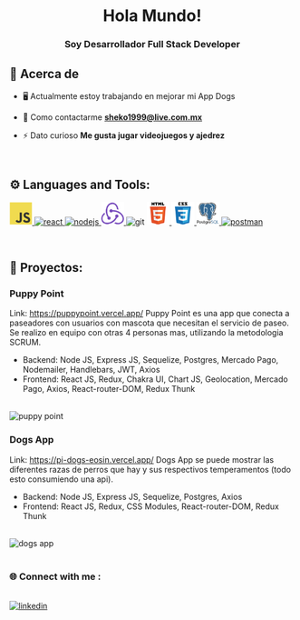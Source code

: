 <h1 align="center">Hola Mundo!</h1>
<h3 align="center">Soy Desarrollador Full Stack Developer</h3>

## 👤 Acerca de

- 🖥️ Actualmente estoy trabajando en mejorar mi App Dogs

- 📩 Como contactarme **sheko1999@live.com.mx**

- ⚡ Dato curioso **Me gusta jugar videojuegos y ajedrez**

<br/>

## ⚙️ Languages and Tools:

<p align="left"> 
<a href="https://developer.mozilla.org/en-US/docs/Web/JavaScript" target="_blank" rel="noreferrer"> 
<img src="https://raw.githubusercontent.com/devicons/devicon/master/icons/javascript/javascript-original.svg" alt="javascript" width="40" height="40"/> 
</a> 
<a href="https://reactjs.org/" target="_blank" rel="noreferrer"> 
<img src="https://upload.wikimedia.org/wikipedia/commons/thumb/4/47/React.svg/1200px-React.svg.png" alt="react" width="40" height="40"/> 
</a>
<a href="https://nodejs.org" target="_blank" rel="noreferrer"> 
<img src="https://seeklogo.com/images/N/nodejs-logo-FBE122E377-seeklogo.com.png" alt="nodejs" width="40" height="40"/> 
</a> 
<a href="https://redux.js.org" target="_blank" rel="noreferrer"> 
<img src="https://raw.githubusercontent.com/devicons/devicon/master/icons/redux/redux-original.svg" alt="redux" width="40" height="40"/> 
</a>
<img src="https://www.vectorlogo.zone/logos/git-scm/git-scm-icon.svg" alt="git" width="40" height="40"/> </a> <a href="https://www.w3.org/html/" target="_blank" rel="noreferrer"> 
<img src="https://raw.githubusercontent.com/devicons/devicon/master/icons/html5/html5-original-wordmark.svg" alt="html5" width="40" height="40"/> 
</a> 
<a href="https://www.w3schools.com/css/" target="_blank" rel="noreferrer"> 
<img src="https://raw.githubusercontent.com/devicons/devicon/master/icons/css3/css3-original-wordmark.svg" alt="css3" width="40" height="40"/> 
</a>
<a href="https://www.postgresql.org" target="_blank" rel="noreferrer"> 
<img src="https://raw.githubusercontent.com/devicons/devicon/master/icons/postgresql/postgresql-original-wordmark.svg" alt="postgresql" width="40" height="40"/> 
</a>
<a href="https://git-scm.com/" target="_blank" rel="noreferrer"> 
<a href="https://postman.com" target="_blank" rel="noreferrer"> 
<img src="https://www.vectorlogo.zone/logos/getpostman/getpostman-icon.svg" alt="postman" width="40" height="40"/> 
</a> 
</p>

<br/>

## 🚀 Proyectos:

### Puppy Point
Link: https://puppypoint.vercel.app/
Puppy Point es una app que conecta a paseadores con usuarios con mascota que necesitan el servicio de paseo.
Se realizo en equipo con otras 4 personas mas, utilizando la metodologia SCRUM.

- Backend: Node JS, Express JS, Sequelize, Postgres, Mercado Pago, Nodemailer, Handlebars, JWT, Axios
- Frontend: React JS, Redux, Chakra UI, Chart JS, Geolocation, Mercado Pago, Axios, React-router-DOM, Redux Thunk

<br/>
<img src='https://res.cloudinary.com/puppy-point/image/upload/v1653413883/projects/puppypoint_hiqylo.png'  alt="puppy point" />

<br/>

### Dogs App
Link: https://pi-dogs-eosin.vercel.app/
Dogs App se puede mostrar las diferentes razas de perros que hay y sus respectivos temperamentos (todo esto consumiendo una api).

- Backend: Node JS, Express JS, Sequelize, Postgres, Axios
- Frontend: React JS, Redux, CSS Modules, React-router-DOM, Redux Thunk

<br/>
<img src='https://res.cloudinary.com/seallity/image/upload/v1653426888/React_App_-_Google_Chrome_24_05_2022_04_10_28_p._m._tkelgv_xmscex.png'  alt="dogs app" />

<br/>
  
<br/>  
<h3 align="left">  🌐 Connect with me :</h3>  
<br/>  
<div>
<a href="https://www.linkedin.com/in/seallity" target="_blank">
<img src=https://img.shields.io/badge/linkedin-%231E77B5.svg?&style=for-the-badge&logo=linkedin&logoColor=white alt=linkedin style="margin-bottom: 5px;" />
</a>  
</div>
